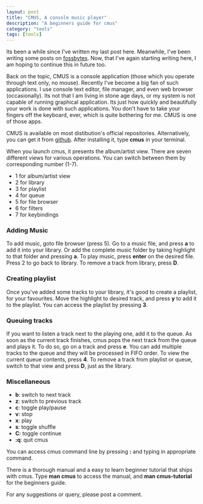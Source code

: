 ```yaml
---
layout: post
title: "CMUS, A console music player"
description: "A beginners guide for cmus"
category: "tools"
tags: [tools]
---
```

Its been a while since I've written my last post here. Meanwhile, I've been writing some posts on [fossbytes](http://www.fossbytes.com "Fossbytes"). Now, that I've again starting writing here, I am hoping to continue this in future too. 

Back on the topic, CMUS is a console application (those which you operate through text only, no mouse). Recently I've become a big fan of such applications. I use console text editor, file manager, and even web browser (occasionally). Its not that I am living in stone age days, or my system is not capable of running graphical application. Its just how quickly and beautifully your work is done with such applications. You don't have to take your fingers off the keyboard, ever, which is quite bothering for me. CMUS is one of those apps. 

CMUS is available on most distibution's official repositories. Alternatively, you can get it from [github](https://github.com/cmus/cmus). After installing it, type **cmus** in your terminal.

When you launch cmus, it presents the album/artist view. There are seven different views for various operations. You can switch between them by corresponding number (1-7).

- 1 for album/artist view
- 2 for library
- 3 for playlist
- 4 for queue
- 5 for file browser
- 6 for filters
- 7 for keybindings

### Adding Music
To add music, goto file browser (press 5). Go to a music file, and press **a** to add it into your library. Or add the complete music folder by taking highlight to that folder and pressing **a**. To play music, press **enter** on the desired file. Press 2 to go back to library. To remove a track from library, press **D**. 

### Creating playlist
Once you've added some tracks to your library, it's good to create a playlist, for your favourites. Move the highlight to desired track, and press **y** to add it to the playlist. You can access the playlist by pressing **3**.

### Queuing tracks
If you want to listen a track next to the playing one, add it to the queue. As soon as the current track finishes, cmus pops the next track from the queue and plays it. To do so, go on a track and press **e**. You can add multiple tracks to the queue and they will be processed in FIFO order. To view the current queue contents, press **4**. To remove a track from playlist or queue, switch to that view and press **D**, just as the library.

### Miscellaneous
- **b**: switch to next track
- **z**: switch to previous track
- **c**: toggle play/pause
- **v**: stop
- **x**: play
- **s**: toggle shuffle
- **C**: toggle continue
- **:q**: quit cmus

You can access cmus command line by pressing **:** and typing in appropriate command.

There is a thorough manual and a easy to learn beginner tutorial that ships with cmus. Type **man cmus** to access the manual, and **man cmus-tutorial** for the beginners guide.

For any suggestions or query, please post a comment.
